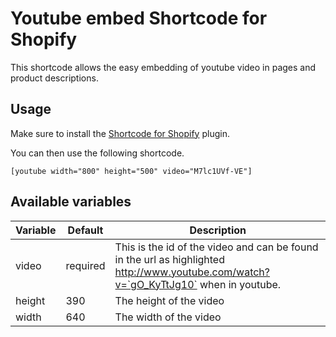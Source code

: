 Youtube embed Shortcode for Shopify
==================

This shortcode allows the easy embedding of youtube video in pages and product descriptions.

## Usage

Make sure to install the [Shortcode for Shopify](../../README.md) plugin.

You can then use the following shortcode.

    [youtube width="800" height="500" video="M7lc1UVf-VE"]

## Available variables

| Variable  | Default  | Description |
| --------- | -------- | ----------- |
| video     | required | This is the id of the video and can be found in the url as highlighted http://www.youtube.com/watch?v=`gO_KyTtJg10` when in youtube.  |
| height    | 390      | The height of the video  |
| width     | 640      | The width of the video  |